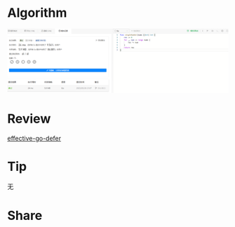 # Algorithm

![算法](../../../images/temp/ricardoyu-2023-03-26-lc.png "算法")

# Review

[effective-go-defer](https://go.dev/doc/effective_go#defer)

# Tip

无

# Share
